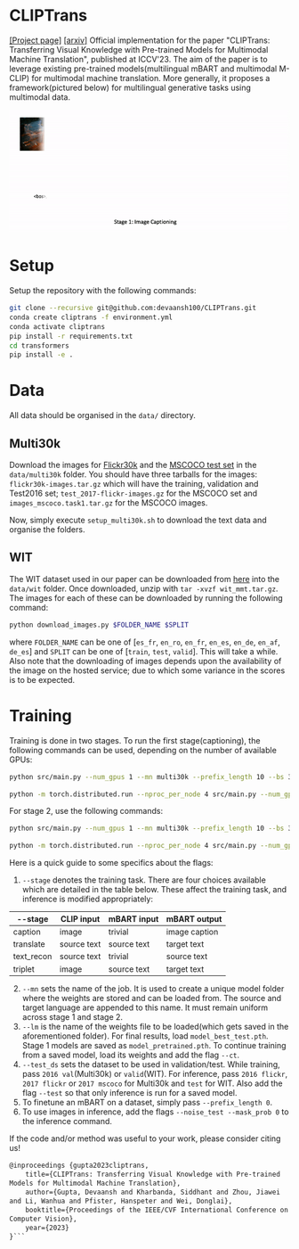 # CLIPTrans
[[Project page]](https://devaansh100.github.io/projects/cliptrans/) [[arxiv]](https://arxiv.org/abs/2308.15226)
Official implementation for the paper "CLIPTrans: Transferring Visual Knowledge with Pre-trained Models for Multimodal Machine Translation", published at ICCV'23. The aim of the paper is to leverage existing pre-trained models(multilingual mBART and multimodal M-CLIP) for multimodal machine translation. More generally, it proposes a framework(pictured below) for multilingual generative tasks using multimodal data.

![Training Pipeline GIF](media/training.gif)

# Setup

Setup the repository with the following commands:
```bash
git clone --recursive git@github.com:devaansh100/CLIPTrans.git
conda create cliptrans -f environment.yml
conda activate cliptrans
pip install -r requirements.txt
cd transformers
pip install -e .
```

# Data

All data should be organised in the ```data/``` directory.

## Multi30k 

Download the images for [Flickr30k](https://github.com/multi30k/dataset/tree/master#visual-features) and the [MSCOCO test set](https://www.statmt.org/wmt17/multimodal-task.html) in the ```data/multi30k``` folder. You should have three tarballs for the images: ```flickr30k-images.tar.gz``` which will have the training, validation and Test2016 set; ```test_2017-flickr-images.gz``` for the MSCOCO set and ```images_mscoco.task1.tar.gz``` for the MSCOCO images.

Now, simply execute ```setup_multi30k.sh``` to download the text data and organise the folders.

## WIT

The WIT dataset used in our paper can be downloaded from [here](https://github.com/JerryYLi/valhalla-nmt/releases) into the ```data/wit``` folder. Once downloaded, unzip with ```tar -xvzf wit_mmt.tar.gz```. The images for each of these can be downloaded by running the following command:
```bash
python download_images.py $FOLDER_NAME $SPLIT
```
where ```FOLDER_NAME``` can be one of [```es_fr```, ```en_ro```, ```en_fr```, ```en_es```, ```en_de```, ```en_af```, ```de_es```] and ```SPLIT``` can be one of [```train```, ```test```, ```valid```]. This will take a while. Also note that the downloading of images depends upon the availability of the image on the hosted service; due to which some variance in the scores is to be expected.

# Training

Training is done in two stages. To run the first stage(captioning), the following commands can be used, depending on the number of available GPUs:
```bash
python src/main.py --num_gpus 1 --mn multi30k --prefix_length 10 --bs 32 --update_count 4 --lr 1e-5 --test_ds 2016 val --stage caption --tgt_lang fr
```

```bash
python -m torch.distributed.run --nproc_per_node 4 src/main.py --num_gpus 4 --mn multi30k --prefix_length 10 --bs 32 --update_count 4 --lr 1e-5 --test_ds 2016 val --stage caption --tgt_lang fr
```

For stage 2, use the following commands:
```bash
python src/main.py --num_gpus 1 --mn multi30k --prefix_length 10 --bs 32 --update_count 4 --lr 1e-5 --test_ds 2016 val --stage translate --tgt_lang fr --lm model_pretrained.pth
```

```bash
python -m torch.distributed.run --nproc_per_node 4 src/main.py --num_gpus 4 --mn multi30k --prefix_length 10 --bs 32 --update_count 4 --lr 1e-5 --test_ds 2016 val --stage translate --tgt_lang fr --lm model_pretrained.pth
```

Here is a quick guide to some specifics about the flags:
1. ```--stage``` denotes the training task. There are four choices available which are detailed in the table below. These affect the training task, and inference is modified appropriately:

| --stage    | CLIP input  | mBART input | mBART output  |
|------------|-------------|-------------|---------------|
| caption    | image       | trivial     | image caption |
| translate  | source text | source text | target text   |
| text_recon | source text | trivial     | source text   |
| triplet    | image       | source text | target text   |

2. ```--mn``` sets the name of the job. It is used to create a unique model folder where the weights are stored and can be loaded from. The source and target language are appended to this name. It must remain uniform across stage 1 and stage 2.
3. ```--lm``` is the name of the weights file to be loaded(which gets saved in the aforementioned folder). For final results, load ```model_best_test.pth```. Stage 1 models are saved as ```model_pretrained.pth```. To continue training from a saved model, load its weights and add the flag ```--ct```.
4. ```--test_ds``` sets the dataset to be used in validation/test. While training, pass ```2016 val```(Multi30k) or ```valid```(WIT). For inference, pass ```2016 flickr```, ```2017 flickr``` or ```2017 mscoco``` for Multi30k and ```test``` for WIT. Also add the flag ```--test``` so that only inference is run for a saved model.
5. To finetune an mBART on a dataset, simply pass ```--prefix_length 0```.
6. To use images in inference, add the flags ```--noise_test --mask_prob 0``` to the inference command.

If the code and/or method was useful to your work, please consider citing us!
```code
@inproceedings {gupta2023cliptrans,
    title={CLIPTrans: Transferring Visual Knowledge with Pre-trained Models for Multimodal Machine Translation},
    author={Gupta, Devaansh and Kharbanda, Siddhant and Zhou, Jiawei and Li, Wanhua and Pfister, Hanspeter and Wei, Donglai},
    booktitle={Proceedings of the IEEE/CVF International Conference on Computer Vision},
    year={2023}
}```

